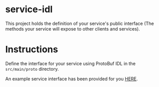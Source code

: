 # service-idl
This project holds the definition of your service's public interface (The methods your service will expose to other clients and services).

# Instructions
Define the interface for your service using ProtoBuf IDL in the `src/main/proto` directory.

An example service interface has been provided for you [HERE](https://github.com/gregwhitaker/proteus-quickstart/blob/master/service-idl/src/main/proto/io/netifi/proteus/quickstart/service/protobuf/service.proto).
